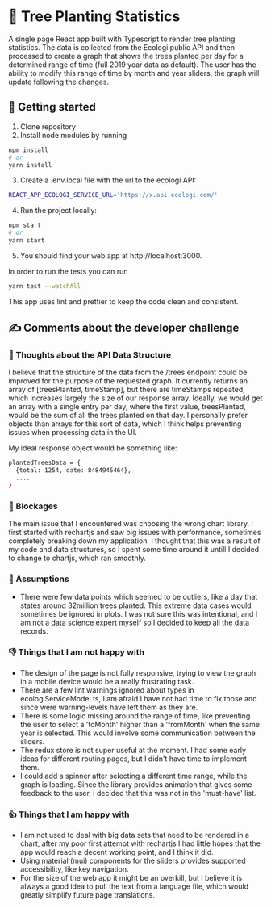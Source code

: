 # 🌳 Tree Planting Statistics

A single page React app built with Typescript to render tree planting statistics. The data is collected from the Ecologi public API and then processed to create a graph that shows the trees planted per day for a determined range of time (full 2019 year data as default). The user has the ability to modify this range of time by month and year sliders, the graph will update following the changes.

## 🚀 Getting started

1. Clone repository
2. Install node modules by running

```bash
npm install
# or
yarn install
```

3. Create a .env.local file with the url to the ecologi API:

```bash
REACT_APP_ECOLOGI_SERVICE_URL='https://x.api.ecologi.com/'
```

4. Run the project locally:

```bash
npm start
# or
yarn start
```

5. You should find your web app at http://localhost:3000.

In order to run the tests you can run

```bash
yarn test --watchAll
```

This app uses lint and prettier to keep the code clean and consistent.

## ✍ Comments about the developer challenge

### 💭 Thoughts about the API Data Structure

I believe that the structure of the data from the /trees endpoint could be improved for the purpose of the requested graph. It currently returns an array of [treesPlanted, timeStamp], but there are timeStamps repeated, which increases largely the size of our response array. Ideally, we would get an array with a single entry per day, where the first value, treesPlanted, would be the sum of all the trees planted on that day. I personally prefer objects than arrays for this sort of data, which I think helps preventing issues when processing data in the UI.

My ideal response object would be something like:

```bash
plantedTreesData = {
  {total: 1254, date: 8484946464},
  ....
}
```

### 🛑 Blockages

The main issue that I encountered was choosing the wrong chart library. I first started with rechartjs and saw big issues with performance, sometimes completely breaking down my application. I thought that this was a result of my code and data structures, so I spent some time around it untill I decided to change to chartjs, which ran smoothly.

### 🤞 Assumptions

- There were few data points which seemed to be outliers, like a day that states around 32million trees planted. This extreme data cases would sometimes be ignored in plots. I was not sure this was intentional, and I am not a data science expert myself so I decided to keep all the data records.

### 👎 Things that I am not happy with

- The design of the page is not fully responsive, trying to view the graph in a mobile device would be a really frustrating task.
- There are a few lint warnings ignored about types in ecologiServiceModel.ts, I am afraid I have not had time to fix those and since were warning-levels have left them as they are.
- There is some logic missing around the range of time, like preventing the user to select a 'toMonth' higher than a 'fromMonth' when the same year is selected. This would involve some communication between the sliders.
- The redux store is not super useful at the moment. I had some early ideas for different routing pages, but I didn't have time to implement them.
- I could add a spinner after selecting a different time range, while the graph is loading. Since the library provides animation that gives some feedback to the user, I decided that this was not in the 'must-have' list.

### 👍 Things that I am happy with

- I am not used to deal with big data sets that need to be rendered in a chart, after my poor first attempt with rechartjs I had little hopes that the app would reach a decent working point, and I think it did.
- Using material (mui) components for the sliders provides supported accessibility, like key navigation.
- For the size of the web app it might be an overkill, but I believe it is always a good idea to pull the text from a language file, which would greatly simplify future page translations.
